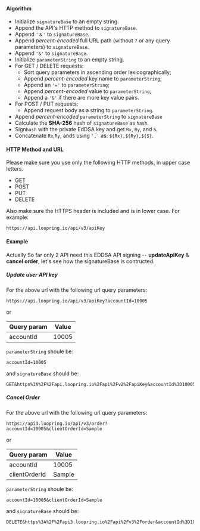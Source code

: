 #### Algorithm

- Initialize `signatureBase` to an empty string.
- Append the API's  HTTP method to `signatureBase`.
- Append `'＆'` to `signatureBase`.
- Append *percent-encoded* full URL path (without `?` or any query parameters) to `signatureBase`.
- Append `'&'` to `signatureBase`.
- Initialize `parameterString` to an empty string.
- For GET / DELETE requests:
    * Sort query parameters in ascending order lexicographically;
    * Append *percent-encoded* key name to `parameterString`;
    * Append an `'='` to `parameterString`;
    * Append *percent-encoded* value to `parameterString`;
    * Append a `'&'` if there are more key value pairs.
- For POST / PUT requests:
    - Append request body as a string to `parameterString`.
- Append *percent-encoded* `parameterString` to `signatureBase`
- Calculate the **SHA-256** hash of `signatureBase` as `hash`.
- Sign`hash` with the private EdDSA key and get `Rx`, `Ry`, and `S`.
- Concatenate `Rx`,`Ry`, and`S` using `','` as: `${Rx},${Ry},${S}`.

#### HTTP Method and URL

Please make sure you use only the following HTTP methods, in upper case letters.
- GET
- POST
- PUT
- DELETE

Also make sure the HTTPS header is included and is in lower case. For example:

```
https://api.loopring.io/api/v3/apiKey
```

#### Example

Actually So far only 2 API need this EDDSA API signing -- **updateApiKey** & **cancel order**, let's see how the signatureBase is contructed.

##### Update user API key
For the above url with the following url query parameters:

```
https://api.loopring.io/api/v3/apiKey?accountId=10005
```

or

|  Query param   | Value  |
|  ----  | ----  |
| accountId  | 10005 |

`parameterString` shoule be:
```
accountId=10005
```

and `signatureBase` should be:
```
GET&https%3A%2F%2Fapi.loopring.io%2Fapi%2Fv2%2FapiKey&accountId%3D10005
```

##### Cancel Order

For the above url with the following url query parameters:

```
https://api3.loopring.io/api/v3/order?accountId=10005&clientOrderId=Sample
```

or

|  Query param   | Value  |
|  ----  | ----  |
| accountId  | 10005 |
| clientOrderId  | Sample |

`parameterString` shoule be:
```
accountId=10005&clientOrderId=Sample
```

and `signatureBase` should be:
```
DELETE&https%3A%2F%2Fapi3.loopring.io%2Fapi%2Fv3%2Forder&accountId%3D10005%26clientOrderId%3DSample
```